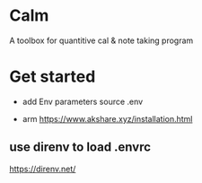 

# Calm


A toolbox for quantitive cal  & note taking program


# Get started


- add Env parameters
source .env

- arm
https://www.akshare.xyz/installation.html



## use direnv to load .envrc

https://direnv.net/



